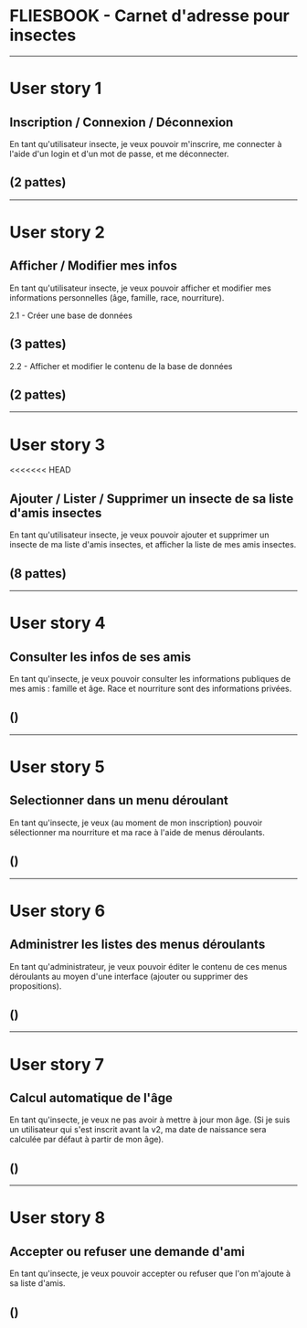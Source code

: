 # FLIESBOOK - Carnet d'adresse pour insectes

---

# User story 1
## Inscription / Connexion / Déconnexion 

En tant qu'utilisateur insecte, je veux pouvoir m'inscrire, me connecter à l'aide d'un login et d'un mot de passe, et me déconnecter.

## (2 pattes)

---

# User story 2

## Afficher / Modifier mes infos

En tant qu'utilisateur insecte, je veux pouvoir afficher et modifier mes informations personnelles (âge, famille, race, nourriture).

2.1 - Créer une base de données 
## (3 pattes)

2.2 - Afficher et modifier le contenu de la base de données 
## (2 pattes)

---

# User story 3
<<<<<<< HEAD
## Ajouter / Lister / Supprimer un insecte de sa liste d'amis insectes

En tant qu'utilisateur insecte, je veux pouvoir ajouter et supprimer un insecte de ma liste d'amis insectes, et afficher la liste de mes amis insectes.

## (8 pattes)

---

# User story 4
## Consulter les infos de ses amis

En tant qu'insecte, je veux pouvoir consulter les informations publiques de mes amis : famille et âge. 
Race et nourriture sont des informations privées.

## ()

---

# User story 5
## Selectionner dans un menu déroulant

En tant qu'insecte, je veux (au moment de mon inscription) pouvoir sélectionner ma nourriture et ma race à l'aide de menus déroulants.

## ()

---

# User story 6
## Administrer les listes des menus déroulants

En tant qu'administrateur, je veux pouvoir éditer le contenu de ces menus déroulants au moyen d'une interface (ajouter ou supprimer des propositions).

## ()

---

# User story 7
## Calcul automatique de l'âge

En tant qu'insecte, je veux ne pas avoir à mettre à jour mon âge. 
(Si je suis un utilisateur qui s'est inscrit avant la v2, ma date de naissance sera calculée par défaut à partir de mon âge).

## ()

---

# User story 8
## Accepter ou refuser une demande d'ami

En tant qu'insecte, je veux pouvoir accepter ou refuser que l'on m'ajoute à sa liste d'amis.

## ()